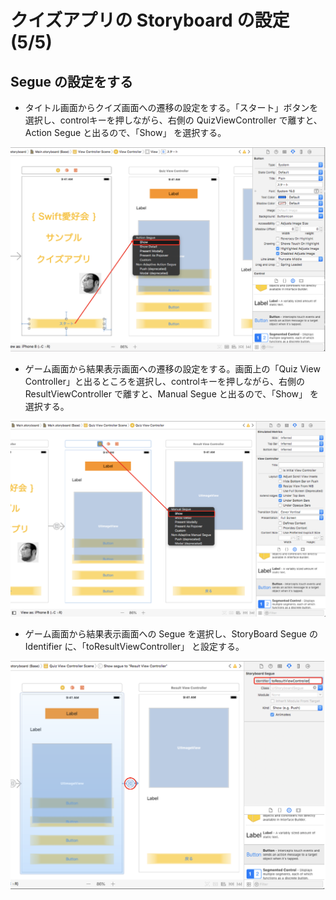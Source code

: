 # クイズアプリの Storyboard の設定(5/5)

## Segue の設定をする

- タイトル画面からクイズ画面への遷移の設定をする。「スタート」ボタンを選択し、controlキーを押しながら、右側の QuizViewController で離すと、Action Segue と出るので、「Show」 を選択する。

![Screen](../PNG/doc02-02-65.png)

- ゲーム画面から結果表示画面への遷移の設定をする。画面上の「Quiz View Controller」と出るところを選択し、controlキーを押しながら、右側の ResultViewController で離すと、Manual Segue と出るので、「Show」 を選択する。

![Screen](../PNG/doc02-02-66.png)

- ゲーム画面から結果表示画面への Segue を選択し、StoryBoard Segue の Identifier に、「toResultViewController」 と設定する。

![Screen](../PNG/doc02-02-67.png)
